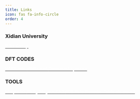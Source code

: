 ```yaml
---
title: Links
icon: fas fa-info-circle
order: 4
---
```


<h2 style="font-size: 1.17em">Xidian University</h2>

<div class='container'>
    <a class='btn btn-secondary btn-sm mr-1 mt-1' role='button' href="https://www.xidian.edu.cn/" target="_blank">
        <span style="color:#FFFFFF; font-size: 100%">
            XDU
        </span>
    </a>
    <a class='btn btn-secondary btn-sm mr-1 mt-1' role='button' href="https://pecsensors.com/" target="_blank">
        <span style="color:#FFFFFF; font-size: 100%">
            Group
    </span>
    </a>
</div>

<h2 style="font-size: 1.17em">DFT CODES</h2>

<div class='container'>
    <a  class='btn btn-success btn-sm mr-1 mt-1' role='button' href="https://www.vasp.at/wiki/index.php/The_VASP_Manual" target="_blank">
        <span style="color:#FFFFFF; font-size: 100%">
            VASP wiki
        </span>
    </a>
    <a  class='btn btn-success btn-sm mr-1 mt-1' role='button' href="http://theory.cm.utexas.edu/vtsttools/index.html" target="_blank">
        <span style="color:#FFFFFF; font-size: 100%">
            VASP vtst
        </span>
    </a>
    <a  class='btn btn-success btn-sm mr-1 mt-1' role='button' href="https://www.quantum-espresso.org/" target="_blank">
        <span style="color:#FFFFFF; font-size: 100%">
            Quantum Espresso
        </span>
    </a>
</div>


<h2 style="font-size: 1.17em">TOOLS</h2>

<div class='container'>
    <a  class='btn btn-info btn-sm mr-1 mt-1' role='button' href="https://matplotlib.org/stable/contents.html" target="_blank">
        <span style="color:#FFFFFF; font-size: 100%">
            Matplotlib
        </span>
    </a>
    <a  class='btn btn-info btn-sm mr-1 mt-1' role='button' href="https://plotly.com/python/" target="_blank">
        <span style="color:#FFFFFF; font-size: 100%">
            Plotly
        </span>
    </a>
    <a  class='btn btn-info btn-sm mr-1 mt-1' role='button' href="https://docs.enthought.com/mayavi/mayavi/index.html" target="_blank">
        <span style="color:#FFFFFF; font-size: 100%">
            Mayavi
        </span>
    </a>
    <a  class='btn btn-info btn-sm mr-1 mt-1' role='button' href="https://texample.net/tikz/" target="_blank">
        <span style="color:#FFFFFF; font-size: 100%">
            TikZ
        </span>
    </a>
    <a  class='btn btn-info btn-sm mr-1 mt-1' role='button' href="http://pgfplots.sourceforge.net/" target="_blank">
        <span style="color:#FFFFFF; font-size: 100%">
            PGFPlots
        </span>
    </a>
    <a  class='btn btn-info btn-sm mr-1 mt-1' role='button' href="https://pubchem.ncbi.nlm.nih.gov/periodic-table/" target="_blank">
        <span style="color:#FFFFFF; font-size: 100%">
            Periodic Table
        </span>
    </a>
    <a  class='btn btn-info btn-sm mr-1 mt-1' role='button' href="https://materialsproject.github.io/atomate2/" target="_blank">
        <span style="color:#FFFFFF; font-size: 100%">
            atomate2
        </span>
    </a>
</div>

